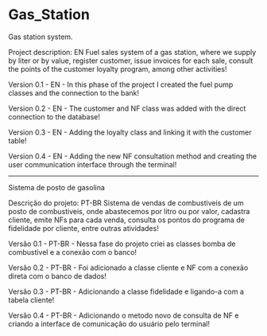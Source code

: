 # Gas_Station
Gas station system.

Project description: EN
Fuel sales system of a gas station, where we supply by liter or by value, register customer, issue invoices for each sale, consult the points of the customer loyalty program, among other activities!

Version 0.1 - EN - In this phase of the project I created the fuel pump classes and the connection to the bank!

Version 0.2 - EN - The customer and NF class was added with the direct connection to the database!

Version 0.3 - EN - Adding the loyalty class and linking it with the customer table!

Version 0.4 - EN - Adding the new NF consultation method and creating the user communication interface through the terminal!

----------------------------------------------------------------------------------------------------------------------------------------
Sistema de posto de gasolina

Descrição do projeto: PT-BR
Sistema de vendas de combustiveis de um posto de combustiveis, onde abastecemos por litro ou por valor, cadastra cliente, emite NFs para cada venda, consulta os pontos do programa de fidelidade por cliente, entre outras atividades!

Versão 0.1 - PT-BR - Nessa fase do projeto criei as classes bomba de combustivel e a conexão com o banco!

Versão 0.2 - PT-BR - Foi adicionado a classe cliente e NF com a conexão direta com o banco de dados!

Versão 0.3 - PT-BR - Adicionando a classe fidelidade e ligando-a com a tabela cliente!

Versão 0.4 - PT-BR - Adicionando o metodo novo de consulta de NF e criando a interface de comunicação do usuário pelo terminal!
